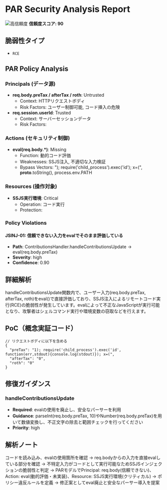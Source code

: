 # PAR Security Analysis Report

![高信頼度](https://img.shields.io/badge/信頼度-高-red) **信頼度スコア: 90**

## 脆弱性タイプ

- `RCE`

## PAR Policy Analysis

### Principals (データ源)

- **req.body.preTax / afterTax / roth**: Untrusted
  - Context: HTTPリクエストボディ
  - Risk Factors: ユーザー制御可能, コード挿入の危険
- **req.session.userId**: Trusted
  - Context: サーバーセッションデータ
  - Risk Factors: 

### Actions (セキュリティ制御)

- **eval(req.body.*)**: Missing
  - Function: 動的コード評価
  - Weaknesses: SSJS注入, 不適切な入力検証
  - Bypass Vectors: "); require('child_process').exec('id'); x=(", __proto__.toString(), process.env.PATH

### Resources (操作対象)

- **SSJS実行環境**: Critical
  - Operation: コード実行
  - Protection: 

### Policy Violations

#### JSINJ-01: 信頼できない入力をevalでそのまま評価している

- **Path**: ContributionsHandler.handleContributionsUpdate -> eval(req.body.preTax)
- **Severity**: high
- **Confidence**: 0.90

## 詳細解析

handleContributionsUpdate関数内で、ユーザー入力(req.body.preTax, afterTax, roth)をeval()で直接評価しており、SSJS注入によるリモートコード実行(RCE)の脆弱性が発生しています。evalによって不正なJavaScriptが実行可能となり、攻撃者はシェルコマンド実行や環境変数の窃取などを行えます。

## PoC（概念実証コード）

```text
// リクエストボディに以下を含める
{
  "preTax": "1); require('child_process').exec('id', function(err,stdout){console.log(stdout)}); x=(",
  "afterTax": "0",
  "roth": "0"
}
```

## 修復ガイダンス

### handleContributionsUpdate

- **Required**: evalの使用を廃止し、安全なパーサーを利用
- **Guidance**: parseInt(req.body.preTax, 10)やNumber(req.body.preTax)を用いて数値変換し、不正文字の除去と範囲チェックを行ってください
- **Priority**: high

## 解析ノート

コードを読み込み、evalの使用箇所を確認
→ req.bodyからの入力を直接evalしている部分を確認
→ 不特定入力がコードとして実行可能なためSSJSインジェクションの脆弱性と判定
→ PARモデルでPrincipal: req.body(信頼できない)、Action: eval(動的評価・未実装)、Resource: SSJS実行環境(クリティカル)
→ ポリシー違反ルールを定義
→ 修正案としてeval廃止と安全なパーサー導入を提案

